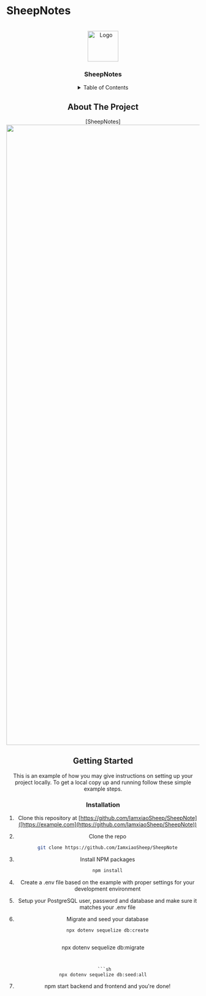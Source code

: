 # SheepNotes
<div id="top"></div>



<!-- PROJECT LOGO -->
<br />
<div align="center">
  <a href="https://github.com/othneildrew/Best-README-Template">
    <img src="images/logo.png" alt="Logo" width="80" height="80">
  </a>

  <h3 align="center">SheepNotes</h3>




<!-- TABLE OF CONTENTS -->
<details>
  <summary>Table of Contents</summary>
  <ol>
    <li>
      <a href="#about-the-project">About The Project</a>
      <ul>
        <li><a href="#built-with">Built With</a></li>
        <li>React</li>
         <li>Redux</li>
         <li>CSS</li>
         <li>Javascript</li>
         <li>Express</li>
      </ul>
    </li>
    <li>
  </ol>
</details>



<!-- ABOUT THE PROJECT -->
## About The Project

[SheepNotes][<img width="1619" alt="Screen Shot 2022-06-06 at 7 39 53 AM" src="https://user-images.githubusercontent.com/96637410/172183512-538ec3be-ebec-4b57-b9de-e30f4a0a81a8.png">](https://sheepnotes.herokuapp.com)







<!-- GETTING STARTED -->
## Getting Started

This is an example of how you may give instructions on setting up your project locally.
To get a local copy up and running follow these simple example steps.


### Installation


1. Clone this repository at [https://github.com/IamxiaoSheep/SheepNote]([https://example.com](https://github.com/IamxiaoSheep/SheepNote))
2. Clone the repo
   ```sh
   git clone https://github.com/IamxiaoSheep/SheepNote
   ```
3. Install NPM packages
   ```sh
   npm install
   ```
4. Create a .env file based on the example with proper settings for your development environment
5. Setup your PostgreSQL user, password and database and make sure it matches your .env file
6. Migrate and seed your database
    ```sh
   npx dotenv sequelize db:create
   ```
  
  
    ```sh
 npx dotenv sequelize db:migrate
   ```
  
  
    ```sh
  npx dotenv sequelize db:seed:all
   ```

7. npm start backend and frontend and you're done!









